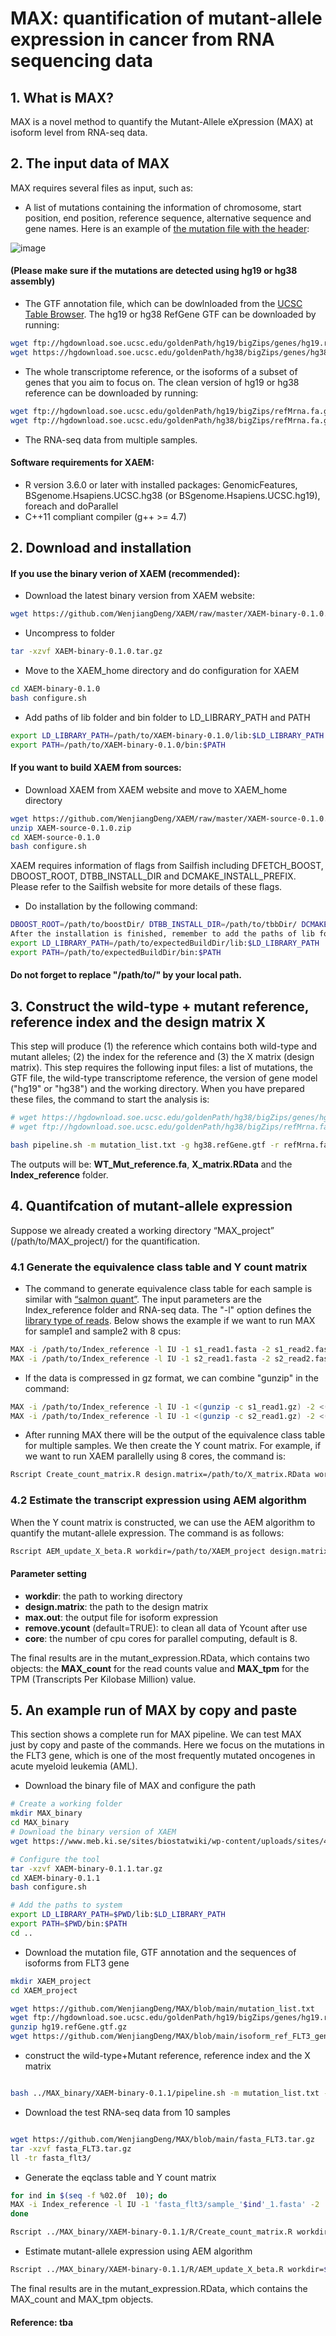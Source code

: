 # MAX: quantification of mutant-allele expression in cancer from RNA sequencing data

## 1. What is MAX?
MAX is a novel method to quantify the Mutant-Allele eXpression (MAX) at isoform level from RNA-seq data. 

## 2. The input data of MAX
MAX requires several files as input, such as:
- A list of mutations containing the information of chromosome, start position, end position, reference sequence, alternative sequence and gene names. Here is an example of [the mutation file with the header](https://github.com/WenjiangDeng/MAX/blob/main/mutation_list.txt): 

![image](https://user-images.githubusercontent.com/40486459/110524071-36484600-8113-11eb-9d86-6369007b391c.png)


#### (Please make sure if the mutations are detected using hg19 or hg38 assembly)

- The GTF annotation file, which can be dowlnloaded from the [UCSC Table Browser](https://genome.ucsc.edu/cgi-bin/hgTables). The hg19 or hg38 RefGene GTF can be downloaded by running:
```sh
wget ftp://hgdownload.soe.ucsc.edu/goldenPath/hg19/bigZips/genes/hg19.refGene.gtf.gz # hg19
wget https://hgdownload.soe.ucsc.edu/goldenPath/hg38/bigZips/genes/hg38.refGene.gtf.gz #hg38
```
- The whole transcriptome reference, or the isoforms of a subset of genes that you aim to focus on. The clean version of hg19 or hg38 reference can be downloaded by running:
```sh
wget ftp://hgdownload.soe.ucsc.edu/goldenPath/hg19/bigZips/refMrna.fa.gz # hg19
wget ftp://hgdownload.soe.ucsc.edu/goldenPath/hg38/bigZips/refMrna.fa.gz #hg38
```
- The RNA-seq data from multiple samples.
#### Software requirements for XAEM:
- R version 3.6.0 or later with installed packages: GenomicFeatures, BSgenome.Hsapiens.UCSC.hg38 (or BSgenome.Hsapiens.UCSC.hg19), foreach and doParallel
- C++11 compliant compiler (g++ >= 4.7)
## 2. Download and installation
#### If you use the binary verion of XAEM (recommended):

- Download the latest binary version from XAEM website:
```sh
wget https://github.com/WenjiangDeng/XAEM/raw/master/XAEM-binary-0.1.0.tar.gz
```
- Uncompress to folder
```sh
tar -xzvf XAEM-binary-0.1.0.tar.gz
```
- Move to the XAEM_home directory and do configuration for XAEM
```sh
cd XAEM-binary-0.1.0
bash configure.sh
```
- Add paths of lib folder and bin folder to LD_LIBRARY_PATH and PATH
```sh
export LD_LIBRARY_PATH=/path/to/XAEM-binary-0.1.0/lib:$LD_LIBRARY_PATH
export PATH=/path/to/XAEM-binary-0.1.0/bin:$PATH
```
#### If you want to build XAEM from sources:

- Download XAEM from XAEM website and move to XAEM_home directory
```sh
wget https://github.com/WenjiangDeng/XAEM/raw/master/XAEM-source-0.1.0.zip
unzip XAEM-source-0.1.0.zip
cd XAEM-source-0.1.0
bash configure.sh
```
XAEM requires information of flags from Sailfish including DFETCH_BOOST, DBOOST_ROOT, DTBB_INSTALL_DIR and DCMAKE_INSTALL_PREFIX. Please refer to the Sailfish website for more details of these flags.
- Do installation by the following command:
```sh
DBOOST_ROOT=/path/to/boostDir/ DTBB_INSTALL_DIR=/path/to/tbbDir/ DCMAKE_INSTALL_PREFIX=/path/to/expectedBuildDir bash install.sh
After the installation is finished, remember to add the paths of lib folder and bin folder to LD_LIBRARY_PATH and PATH
export LD_LIBRARY_PATH=/path/to/expectedBuildDir/lib:$LD_LIBRARY_PATH
export PATH=/path/to/expectedBuildDir/bin:$PATH
```
#### Do not forget to replace "/path/to/" by your local path.
## 3. Construct the wild-type + mutant reference, reference index and the design matrix X

This step will produce (1) the reference which contains both wild-type and mutant alleles; (2) the index for the reference and (3) the X matrix (design matrix). This step requires the following input files: a list of mutations, the GTF file, the wild-type transcriptome reference, the version of gene model ("hg19" or "hg38") and the working directory. When you have prepared these files, the command to start the analysis is:

```sh
# wget https://hgdownload.soe.ucsc.edu/goldenPath/hg38/bigZips/genes/hg38.refGene.gtf.gz 
# wget ftp://hgdownload.soe.ucsc.edu/goldenPath/hg38/bigZips/refMrna.fa.gz

bash pipeline.sh -m mutation_list.txt -g hg38.refGene.gtf -r refMrna.fa -v hg38 -d /path/to/directory

```
The outputs will be: **WT_Mut_reference.fa**, **X_matrix.RData** and the **Index_reference** folder.
## 4. Quantifcation of mutant-allele expression
Suppose we already created a working directory “MAX_project” (/path/to/MAX_project/) for the quantification.
### 4.1 Generate the equivalence class table and Y count matrix
- The command to generate equivalence class table for each sample is similar with [“salmon quant”](https://salmon.readthedocs.io/en/latest/salmon.html#using-salmon). The input parameters are the Index_reference folder and RNA-seq data. The "-l" option defines the [library type of reads](https://salmon.readthedocs.io/en/latest/salmon.html#what-s-this-libtype). Below shows the example if we want to run MAX for sample1 and sample2 with 8 cpus:
```sh
MAX -i /path/to/Index_reference -l IU -1 s1_read1.fasta -2 s1_read2.fasta -p 8 -o /path/to/MAX_project/sample1 -w 100000000
MAX -i /path/to/Index_reference -l IU -1 s2_read1.fasta -2 s2_read2.fasta -p 8 -o /path/to/MAX_project/sample2 -w 100000000
```
- If the data is compressed in gz format, we can combine "gunzip" in the command:
```sh
MAX -i /path/to/Index_reference -l IU -1 <(gunzip -c s1_read1.gz) -2 <(gunzip -c s1_read2.gz) -p 8 -o /path/to/MAX_project/sample1 -w 100000000
MAX -i /path/to/Index_reference -l IU -1 <(gunzip -c s2_read1.gz) -2 <(gunzip -c s2_read2.gz) -p 8 -o /path/to/MAX_project/sample2 -w 100000000
```
- After running MAX there will be the output of the equivalence class table for multiple samples. We then create the Y count matrix. For example, if we want to run XAEM parallelly using 8 cores, the command is:

```sh
Rscript Create_count_matrix.R design.matrix=/path/to/X_matrix.RData workdir=/path/to/MAX_project core=8
```
### 4.2 Estimate the transcript expression using AEM algorithm
When the Y count matrix is constructed, we can use the AEM algorithm to quantify the mutant-allele expression. The command is as follows:

```sh
Rscript AEM_update_X_beta.R workdir=/path/to/XAEM_project design.matrix=/path/to/X_matrix.RData max.out=/path/to/mutant_expression.RData remove.ycount=TRUE core=8
```
#### Parameter setting
- **workdir**: the path to working directory
- **design.matrix**: the path to the design matrix
- **max.out**: the output file for isoform expression
- **remove.ycount** (default=TRUE): to clean all data of Ycount after use
- **core**: the number of cpu cores for parallel computing, default is 8.

The final results are in the mutant_expression.RData, which contains two objects: the **MAX_count** for the read counts value and **MAX_tpm** for the TPM (Transcripts Per Kilobase Million) value.
## 5. An example run of MAX by copy and paste
This section shows a complete run for MAX pipeline. We can test MAX just by copy and paste of the commands. Here we focus on the mutations in the FLT3 gene, which is one of the most frequently mutated oncogenes in acute myeloid leukemia (AML). 

- Download the binary file of MAX and configure the path
```sh
# Create a working folder
mkdir MAX_binary
cd MAX_binary
# Download the binary version of XAEM
wget https://www.meb.ki.se/sites/biostatwiki/wp-content/uploads/sites/4/XAEM_datasources/XAEM-binary-0.1.1.tar.gz

# Configure the tool
tar -xzvf XAEM-binary-0.1.1.tar.gz
cd XAEM-binary-0.1.1
bash configure.sh

# Add the paths to system
export LD_LIBRARY_PATH=$PWD/lib:$LD_LIBRARY_PATH
export PATH=$PWD/bin:$PATH
cd ..

```
- Download the mutation file, GTF annotation and the sequences of isoforms from FLT3 gene
```sh
mkdir XAEM_project
cd XAEM_project

wget https://github.com/WenjiangDeng/MAX/blob/main/mutation_list.txt
wget ftp://hgdownload.soe.ucsc.edu/goldenPath/hg19/bigZips/genes/hg19.refGene.gtf.gz
gunzip hg19.refGene.gtf.gz
wget https://github.com/WenjiangDeng/MAX/blob/main/isoform_ref_FLT3_gene.fa

```
- construct the wild-type+Mutant reference, reference index and the X matrix
```sh

bash ../MAX_binary/XAEM-binary-0.1.1/pipeline.sh -m mutation_list.txt -g hg19.refGene.gtf -r isoform_ref_FLT3_gene.fa -v hg19 -d $PWD

```
- Download the test RNA-seq data from 10 samples
```sh

wget https://github.com/WenjiangDeng/MAX/blob/main/fasta_FLT3.tar.gz
tar -xzvf fasta_FLT3.tar.gz
ll -tr fasta_flt3/

```
- Generate the eqclass table and Y count matrix
```sh
for ind in $(seq -f %02.0f  10); do
MAX -i Index_reference -l IU -1 'fasta_flt3/sample_'$ind'_1.fasta' -2 'fasta_flt3/sample_'$ind'_2.fasta' -p 8 -o 'sample_'$ind -w 100000000
done

Rscript ../MAX_binary/XAEM-binary-0.1.1/R/Create_count_matrix.R workdir=$PWD design.matrix=X_matrix.RData core=8

```
- Estimate mutant-allele expression using AEM algorithm
```sh
Rscript ../MAX_binary/XAEM-binary-0.1.1/R/AEM_update_X_beta.R workdir=$PWD design.matrix=X_matrix.RData max.out=mutant_expression.RData core=8
```
The final results are in the mutant_expression.RData, which contains the MAX_count and MAX_tpm objects. 

#### Reference: tba
